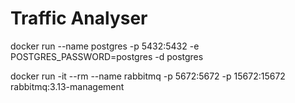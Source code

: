 # Traffic Analyser



docker run --name postgres -p 5432:5432 -e POSTGRES_PASSWORD=postgres -d postgres

docker run -it --rm --name rabbitmq -p 5672:5672 -p 15672:15672 rabbitmq:3.13-management